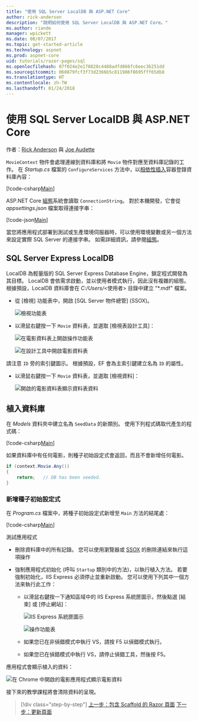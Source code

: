 ```yaml
---
title: "使用 SQL Server LocalDB 與 ASP.NET Core"
author: rick-anderson
description: "說明如何使用 SQL Server LocalDB 與 ASP.NET Core。"
ms.author: riande
manager: wpickett
ms.date: 08/07/2017
ms.topic: get-started-article
ms.technology: aspnet
ms.prod: aspnet-core
uid: tutorials/razor-pages/sql
ms.openlocfilehash: 07f024e2e178828c4488adfd866fc6eec3b251dd
ms.sourcegitcommit: 060879fcf3f73d2366b5c811986f8695fff65db8
ms.translationtype: HT
ms.contentlocale: zh-TW
ms.lasthandoff: 01/24/2018
---
```

# <a name="working-with-sql-server-localdb-and-aspnet-core"></a>使用 SQL Server LocalDB 與 ASP.NET Core

作者：[Rick Anderson](https://twitter.com/RickAndMSFT) 與 [Joe Audette](https://twitter.com/joeaudette) 

`MovieContext` 物件會處理連線到資料庫和將 `Movie` 物件對應至資料庫記錄的工作。 在 *Startup.cs* 檔案的 `ConfigureServices` 方法中，以[相依性插入](xref:fundamentals/dependency-injection)容器登錄資料庫內容：

[!code-csharp[Main](razor-pages-start/sample/RazorPagesMovie/Startup.cs?name=snippet_ConfigureServices&highlight=7-8)]

ASP.NET Core [組態](xref:fundamentals/configuration/index)系統會讀取 `ConnectionString`。 對於本機開發，它會從 *appsettings.json* 檔案取得連接字串：

[!code-json[Main](razor-pages-start/sample/RazorPagesMovie/appsettings.json?highlight=2&range=8-10)]

當您將應用程式部署到測試或生產環境伺服器時，可以使用環境變數或另一個方法來設定實際 SQL Server 的連接字串。 如需詳細資訊，請參閱[組態](xref:fundamentals/configuration/index)。

## <a name="sql-server-express-localdb"></a>SQL Server Express LocalDB

LocalDB 為輕量版的 SQL Server Express Database Engine，鎖定程式開發為其目標。 LocalDB 會依需求啟動，並以使用者模式執行，因此沒有複雜的組態。 根據預設，LocalDB 資料庫會在 *C:/Users/*\<使用者\> 目錄中建立 "\*.mdf" 檔案。

<a name="ssox"></a>
* 從 [檢視] 功能表中，開啟 [SQL Server 物件總管] (SSOX)。

  ![檢視功能表](sql/_static/ssox.png)

* 以滑鼠右鍵按一下 `Movie` 資料表，並選取 [檢視表設計工具]：

  ![在電影資料表上開啟操作功能表](sql/_static/design.png)

  ![在設計工具中開啟電影資料表](sql/_static/dv.png)

請注意 `ID` 旁的索引鍵圖示。 根據預設，EF 會為主索引鍵建立名為 `ID` 的屬性。

* 以滑鼠右鍵按一下 `Movie` 資料表，並選取 [檢視資料]：

  ![開啟的電影資料表顯示資料表資料](sql/_static/vd22.png)

## <a name="seed-the-database"></a>植入資料庫

在 *Models* 資料夾中建立名為 `SeedData` 的新類別。 使用下列程式碼取代產生的程式碼：

[!code-csharp[Main](razor-pages-start/sample/RazorPagesMovie/Models/SeedData.cs?name=snippet_1)]

如果資料庫中有任何電影，則種子初始設定式會返回，而且不會新增任何電影。

```csharp
if (context.Movie.Any())
{
    return;   // DB has been seeded.
}
```
<a name="si"></a>
### <a name="add-the-seed-initializer"></a>新增種子初始設定式

在 *Program.cs* 檔案中，將種子初始設定式新增至 `Main` 方法的結尾處：

[!code-csharp[Main](razor-pages-start/sample/RazorPagesMovie/Program.cs)]

測試應用程式

* 刪除資料庫中的所有記錄。 您可以使用瀏覽器或 [SSOX](xref:tutorials/razor-pages/new-field#ssox) 的刪除連結來執行這項操作
* 強制應用程式初始化 (呼叫 `Startup` 類別中的方法)，以執行植入方法。 若要強制初始化，IIS Express 必須停止並重新啟動。 您可以使用下列其中一個方法來執行此工作：

  * 以滑鼠右鍵按一下通知區域中的 IIS Express 系統匣圖示，然後點選 [結束] 或 [停止網站]：

    ![IIS Express 系統匣圖示](../first-mvc-app/working-with-sql/_static/iisExIcon.png)

    ![操作功能表](sql/_static/stopIIS.png)

   * 如果您已在非偵錯模式中執行 VS，請按 F5 以偵錯模式執行。
   * 如果您已在偵錯模式中執行 VS，請停止偵錯工具，然後按 F5。
   
應用程式會顯示植入的資料：

![在 Chrome 中開啟的電影應用程式顯示電影資料](sql/_static/m55.png)

接下來的教學課程將會清除資料的呈現。

>[!div class="step-by-step"]
[上一步：包含 Scaffold 的 Razor 頁面](xref:tutorials/razor-pages/page)
[下一步：更新頁面](xref:tutorials/razor-pages/da1)
